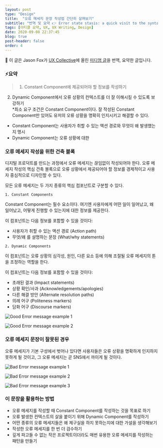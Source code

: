 ```yaml
---
layout: post
type: "Design"
title:  "오류 메세지 문장 작성법 간단히 살펴보기"
subtitle: "번역 및 요약 👉 Error state stasis: a quick visit to the syntax of an error message"
tags: [아티클 요약, UX, UX Writing, Design]
date: 2020-09-08 22:37:45
blog: true
post-header: false
order: 4
---
```


<p class="text-gray">
🔗 이 글은 Jason Fox가 <a href='https://uxdesign.cc/' target='blank' rel='nofollow'>UX Collective</a>에 올린 <a href="https://abit.ly/article_16" target='blank' rel='nofollow'>미디엄 글</a>을 번역, 요약한 글입니다.
</p>

### ⚡️요약

> 1. Constant Component에 제공되어야 할 정보를 작성하기
2. Dynamic Component에서 오류 상황의 컨텍스트를 더 잘 이해시킬 수 있도록 보강하기  
*최소 요구 조건은 Constant Component이다. 잘 작성된 Constant Component만 있어도 유저의 오류 상황을 명확히 인지시키고 해결할 수 있다.
* Constant Component는 사용자가 취할 수 있는 액션 경로와 무엇이 왜 발생했는지 명시
* Dynamic Component는 오류 상황에 대한 

### 오류 메세지 작성을 위한 건축 블록

디지털 프로덕트를 만드는 과정에서 오류 메세지는 끊임없이 작성되어야 한다. 오류 메세지 작성의 핵심 건축 블록으로 오류 상황에서 제공되어야 할 정보를 경제적이고 사용자 중심적으로 디자인할 수 있다.

모든 오류 메세지는 두 가지 종류의 핵심 컴포넌트로 구분할 수 있다.

```
1. Constant Components
```

Constant Component는 필수 요소이다. 여기엔 사용자에게 어떤 일이 일어났고, 왜 일어났고, 어떻게 진행할 수 있는지에 대한 정보를 제공한다.

이 컴포넌트는 다음 정보를 포함할 수 있을 것이다:

- 사용자가 취할 수 있는 액션 경로 (Action path)
- 무엇/왜 를 설명하는 문장 (What/why statements)


```
2. Dynamic Components
```

이 컴포넌트는 오류 상황의 심각성, 원인, 다른 요소 등에 의해 조절될 오류 메세지의 톤을 조정하는 역할을 한다.

이 컴포넌트는 다음 정보를 포함할 수 있을 것이다:

- 초래된 결과 (Impact statements)
- 상황 확인/사과 (Acknowledgements/apologies)
- 다른 해결 방안 (Alternate resolution paths)
- 의례 어구 (Politeness markers)
- 담화 어구 (Discourse markers)

![Good Error message example 1](https://miro.medium.com/max/1400/1*xZlzjnNGRorReOSq3H_-Pg.png)

![Good Error message example 2](https://miro.medium.com/max/1400/1*cnuSLNYWGBjAp0G0gm5M9A.png)

### 오류 메세지 문장이 잘못된 경우

오류 메세지가 기본 구성에서 벗어나 있다면 사용자들은 오류 상황을 명확하게 인지하지 못하게 될 것이고, 그 오류 메세지는 곧 SNS에서 까이게 될 것이다.

![Bad Error message example 1](https://miro.medium.com/max/1400/1*iYDqQSuGT2Lku9tUMg6y7A.png)

![Bad Error message example 2](https://miro.medium.com/max/1400/1*IGdrWARpuHYbnqWF_9xG-w.png)

![Bad Error message example 3](https://miro.medium.com/max/1400/1*MIwPQ_SpUGDZ7_rr3iVvXg.png)

### 이 문장을 활용하는 방법

- 오류 메세지를 작성할 때 Constant Component를 작성하는 것을 목표로 하기
- 오류 발생한 컨텍스트의 살을 붙이기 위해 Dynamic Component를 작성하기
- 어떤 종류의 오류 메세지들은 왜 제구실을 하지 못하는지에 대한 가설을 생각해보기
- 작성한 오류 메세지를 한 번 더 검수하기
- 깊게 파고들 수 없는 작은 프로젝트이더라도 매번 유용한 오류 메세지를 작성하는 패턴을 만들기
